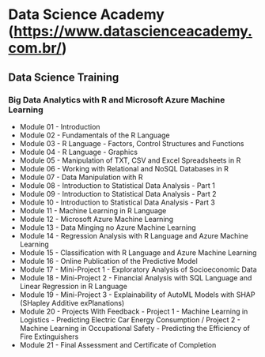 # Data Science Academy (https://www.datascienceacademy.com.br/)

## Data Science Training

### Big Data Analytics with R and Microsoft Azure Machine Learning

- Module 01 - Introduction
- Module 02 - Fundamentals of the R Language
- Module 03 - R Language - Factors, Control Structures and Functions
- Module 04 - R Language - Graphics
- Module 05 - Manipulation of TXT, CSV and Excel Spreadsheets in R
- Module 06 - Working with Relational and NoSQL Databases in R
- Module 07 - Data Manipulation with R
- Module 08 - Introduction to Statistical Data Analysis - Part 1
- Module 09 - Introduction to Statistical Data Analysis - Part 2
- Module 10 - Introduction to Statistical Data Analysis - Part 3
- Module 11 - Machine Learning in R Language
- Module 12 - Microsoft Azure Machine Learning
- Module 13 - Data Minging no Azure Machine Learning
- Module 14 - Regression Analysis with R Language and Azure Machine Learning
- Module 15 - Classification with R Language and Azure Machine Learning
- Module 16 - Online Publication of the Predictive Model
- Module 17 - Mini-Project 1 - Exploratory Analysis of Socioeconomic Data
- Module 18 - Mini-Project 2 - Financial Analysis with SQL Language and Linear Regression in R Language
- Module 19 - Mini-Project 3 - Explainability of AutoML Models with SHAP (SHapley Additive exPlanations)
- Module 20 - Projects With Feedback - Project 1 - Machine Learning in Logistics - Predicting Electric Car Energy Consumption / Project 2 - Machine Learning in Occupational Safety - Predicting the Efficiency of Fire Extinguishers
- Module 21 - Final Assessment and Certificate of Completion



